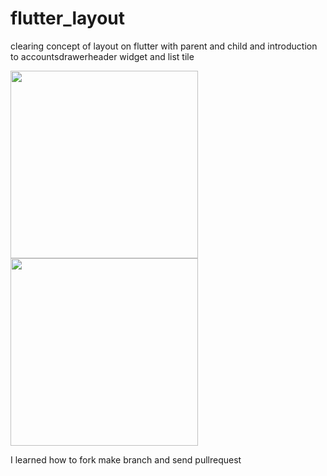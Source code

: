 # flutter_layout
clearing concept of layout on flutter with parent and child and introduction to accountsdrawerheader widget and list tile 

<img src = "https://user-images.githubusercontent.com/30453784/53116132-e919cb80-356d-11e9-88a4-3a3d953d15f3.jpg" width = 300>  <img src = "https://user-images.githubusercontent.com/30453784/53116134-e9b26200-356d-11e9-9b96-6ec050d87bec.jpg" width = 300>

I learned how to fork make branch and send pullrequest